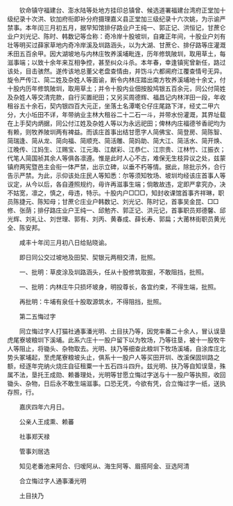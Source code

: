 <!-- { "loadSidebar": true } -->
　　钦命镇守福建台、澎水陆等处地方挂印总镇曾、候选道署福建台湾府正堂加十级纪录十次洪、钦加府衔即补分府摄理嘉义县正堂加三级纪录十六次姚，为示谕严禁事。本年闰三月初五月，据早知馆排仔路业户王纯一、郭正记、洪恒记，甘蔗仑业户刘光记、陈时、韩数记等佥称：奇冷岸十股坡圳，自雍正年间，十股业户刘有壮等明买过薛家草地内奇冷岸溪及圳路涵头，以为大湖、甘蔗仑、排仔路等庄灌溉禾田五百余甲。因大湖坡地与内林庄牧养溪埔毗连，历年修筑陂圳，取用草土，每滋事端；以致十余年来互相争控，甚至纠众斗杀。本年春，幸逢镇宪曾新任，路过该处，目击骇然。遂传该地总董父老盘查情由，并饬斗六都阃府江覆查情号无异。旋令严传江、简二姓及杂姓人等面谕，断令内林庄踏出南方牧养溪埔地十余丈，付十股内历年修筑陂圳，取用草土；并令十股内业佃按股鸠银五百余元，同公付简姓及杂姓人等交清完款，自行买置祀田；又另买周德辉、福昌记内林洋田一段，年收租谷五十余石，契内银四百大元正，坐落土名潭墘仑仔庄尾路下洋，经丈二甲六分，大小坵田不详，年带纳业主林大租谷二十二石一斗，并带水份灌溉，其界址载在上手契内炳据，同公付江姓及杂姓人等以为永远祀田；俾林内庄福德爷香祀均为有赖，则牧养陂圳两有裨益。而该庄首事出结甘愿字人简佛宝、简登房、简陈智、简瑞逢、简从龙、简向福、简顺充、简活雕、简妈助、简大江、简活水、简开焕、江晚传、江妈生、江赐宝、江元海、江献彩、江恭仁、江宗贵、江林竹、江振衣；代笔人简国祯其余人等俱各凛遵。惟是此时人心不古，难保无生枝异议之处，兹蒙镇府两宪暨邑主会衔一体严禁，出示立碑，以垂不朽等情。据此，除批示外，合行告示严禁。为此，示仰该处庄民人等知悉：尔等须知牧场、坡圳均经该庄首事人等议定，从今以后，各自遵照规约，毋许再滋事生端；倘敢故违，定即严拿究办，决不姑宽，凛之，慎之，毋违，特示。十股内户□□□，知封收课馆首事齐祥琳，职员陈捷元、陈知母；甘蔗仑庄业户韩数记、刘光记、陈时记，首事吴金昆、□□修、张荫；排仔路庄业户王纯一、邱勉齐、郭正记、洪元记，首事职员郑德馨、邱光辉、刘礼让、刘世理、郭有、刘丙、黄春成、薛长寿、郭扁；大莆林街职员黄光全、陈安邦。

　　咸丰十年闰三月初八日给贴晓谕。

　　即日同公交过坡地及田契、契银元两相交清，批照。

　　一、批明：草皮涂及圳路涵头，任从十股修筑取掘，不敢阻挡，批照。

　　一、批明：内林庄牛只损坏坡身，明投尊长，各宜约束，不得生端，批照。

　　再批明：牛埔有泉任十股取源筑水，不得阻挡，批照。

　　第二五悔过字

　　同立悔过字人打猫社通事潘光明、土目扶乃等，因党率番二十余人，冒认误垦虎尾寮坡粮圳下溪埔。此系六庄十一股户留下以为牧场，乃等往垦，被十一股牧牛人等阻止，将锄头、杂物取去。光明、扶乃等细查此粮圳下牧场溪埔，自涂库庄北势头冢埔起，至虎尾寮粮坡头止，俱系十一股户人等买田开圳、改溪保固圳路之额，经逐年完纳火烧庄自征租粟一十五石四斗四升。兹光明、扶乃等自知误垦，殊属不法，垦托王成勋、赖番理处，光明等甘愿立悔过字送与十一股户等执照，收回锄头、杂物，日后永不敢生端滋事。口恐无凭，今欲有凭，合立悔过字一纸，送执存照，行。

　　嘉庆四年六月日。

　　公亲人王成熏、赖蕃

　　社事郑天禄

　　管事刘居选

　　知见老番池来阿合、归嗳阿从、海生阿等、眉搭阿金、豆选阿清

　　合立悔过字人通事潘光明

　　土目扶乃  
　 

